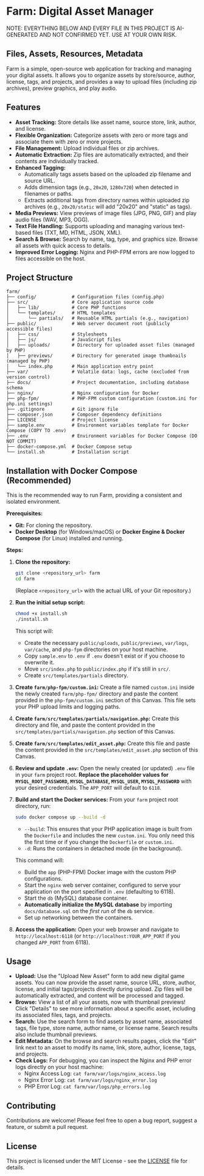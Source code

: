 # Farm: Digital Asset Manager

NOTE: EVERYTHING BELOW AND EVERY FILE IN THIS PROJECT IS AI-GENERATED AND NOT CONFIRMED YET.  USE AT YOUR OWN RISK.

## Files, Assets, Resources, Metadata

Farm is a simple, open-source web application for tracking and managing your digital assets. It allows you to organize assets by store/source, author, license, tags, and projects, and provides a way to upload files (including zip archives), preview graphics, and play audio.

## Features

* **Asset Tracking:** Store details like asset name, source store, link, author, and license.
* **Flexible Organization:** Categorize assets with zero or more tags and associate them with zero or more projects.
* **File Management:** Upload individual files or zip archives.
* **Automatic Extraction:** Zip files are automatically extracted, and their contents are individually tracked.
* **Enhanced Tagging:**
    * Automatically tags assets based on the uploaded zip filename and source URL.
    * Adds dimension tags (e.g., `20x20`, `1280x720`) when detected in filenames or paths.
    * Extracts additional tags from directory names within uploaded zip archives (e.g., `20x20/static` will add "20x20" and "static" as tags).
* **Media Previews:** View previews of image files (JPG, PNG, GIF) and play audio files (WAV, MP3, OGG).
* **Text File Handling:** Supports uploading and managing various text-based files (TXT, MD, HTML, JSON, XML).
* **Search & Browse:** Search by name, tag, type, and graphics size. Browse all assets with quick access to details.
* **Improved Error Logging:** Nginx and PHP-FPM errors are now logged to files accessible on the host.

## Project Structure

```
farm/
├── config/             # Configuration files (config.php)
├── src/                # Core application source code
│   ├── lib/            # Core PHP functions
│   └── templates/      # HTML templates
│       └── partials/   # Reusable HTML partials (e.g., navigation)
├── public/             # Web server document root (publicly accessible files)
│   ├── css/            # Stylesheets
│   ├── js/             # JavaScript files
│   ├── uploads/        # Directory for uploaded asset files (managed by PHP)
│   ├── previews/       # Directory for generated image thumbnails (managed by PHP)
│   └── index.php       # Main application entry point
├── var/                # Volatile data: logs, cache (excluded from version control)
├── docs/               # Project documentation, including database schema
├── nginx/              # Nginx configuration for Docker
├── php-fpm/            # PHP-FPM custom configuration (custom.ini for php.ini settings)
├── .gitignore          # Git ignore file
├── composer.json       # Composer dependency definitions
├── LICENSE             # Project license
├── sample.env          # Environment variables template for Docker Compose (COPY TO .env)
├── .env                # Environment variables for Docker Compose (DO NOT COMMIT)
├── docker-compose.yml  # Docker Compose setup
└── install.sh          # Installation script
```

## Installation with Docker Compose (Recommended)

This is the recommended way to run Farm, providing a consistent and isolated environment.

**Prerequisites:**

* **Git:** For cloning the repository.
* **Docker Desktop** (for Windows/macOS) or **Docker Engine & Docker Compose** (for Linux) installed and running.

**Steps:**

1.  **Clone the repository:**
    ```bash
    git clone <repository_url> farm
    cd farm
    ```
    (Replace `<repository_url>` with the actual URL of your Git repository.)

2.  **Run the initial setup script:**
    ```bash
    chmod +x install.sh
    ./install.sh
    ```
    This script will:
    * Create the necessary `public/uploads`, `public/previews`, `var/logs`, `var/cache`, and `php-fpm` directories on your host machine.
    * Copy `sample.env` to `.env` if `.env` doesn't exist or if you choose to overwrite it.
    * Move `src/index.php` to `public/index.php` if it's still in `src/`.
    * Create `src/templates/partials` directory.

3.  **Create `farm/php-fpm/custom.ini`:**
    Create a file named `custom.ini` inside the newly created `farm/php-fpm/` directory and paste the content provided in the `php-fpm/custom.ini` section of this Canvas. This file sets your PHP upload limits and logging paths.

4.  **Create `farm/src/templates/partials/navigation.php`:**
    Create this directory and file, and paste the content provided in the `src/templates/partials/navigation.php` section of this Canvas.

5.  **Create `farm/src/templates/edit_asset.php`:**
    Create this file and paste the content provided in the `src/templates/edit_asset.php` section of this Canvas.

6.  **Review and update `.env`:**
    Open the newly created (or updated) `.env` file in your `farm` project root. **Replace the placeholder values for `MYSQL_ROOT_PASSWORD`, `MYSQL_DATABASE`, `MYSQL_USER`, `MYSQL_PASSWORD`** with your desired credentials. The `APP_PORT` will default to `6118`.

7.  **Build and start the Docker services:**
    From your `farm` project root directory, run:
    ```bash
    sudo docker compose up --build -d
    ```
    * `--build`: This ensures that your PHP application image is built from the `Dockerfile` and includes the new `custom.ini`. You only need this the first time or if you change the `Dockerfile` or `custom.ini`.
    * `-d`: Runs the containers in detached mode (in the background).

    This command will:
    * Build the `app` (PHP-FPM) Docker image with the custom PHP configurations.
    * Start the `nginx` web server container, configured to serve your application on the port specified in `.env` (defaulting to 6118).
    * Start the `db` (MySQL) database container.
    * **Automatically initialize the MySQL database** by importing `docs/database.sql` on the *first run* of the `db` service.
    * Set up networking between the containers.

8.  **Access the application:**
    Open your web browser and navigate to `http://localhost:6118` (or `http://localhost:YOUR_APP_PORT` if you changed `APP_PORT` from 6118).

## Usage

* **Upload:** Use the "Upload New Asset" form to add new digital game assets. You can now provide the asset name, source URL, store, author, license, and initial tags/projects directly during upload. Zip files will be automatically extracted, and content will be processed and tagged.
* **Browse:** View a list of all your assets, now with thumbnail previews! Click "Details" to see more information about a specific asset, including its associated files, tags, and projects.
* **Search:** Use the search form to find assets by asset name, associated tags, file type, store name, author name, or license name. Search results also include thumbnail previews.
* **Edit Metadata:** On the browse and search results pages, click the "Edit" link next to an asset to modify its name, link, store, author, license, tags, and projects.
* **Check Logs:** For debugging, you can inspect the Nginx and PHP error logs directly on your host machine:
    * Nginx Access Log: `cat farm/var/logs/nginx_access.log`
    * Nginx Error Log: `cat farm/var/logs/nginx_error.log`
    * PHP Error Log: `cat farm/var/logs/php_errors.log`

## Contributing

Contributions are welcome! Please feel free to open a bug report, suggest a feature, or submit a pull request.

## License

This project is licensed under the MIT License - see the [LICENSE](LICENSE) file for details.